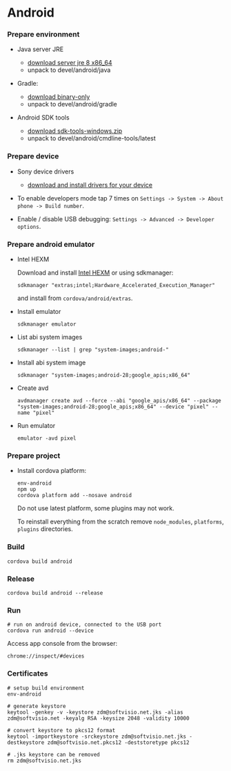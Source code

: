 # Android

### Prepare environment

-   Java server JRE

    -   [download server jre 8 x86_64](https://www.oracle.com/technetwork/java/javase/downloads/index.html)
    -   unpack to devel/android/java

-   Gradle:

    -   [download binary-only](https://gradle.org/install/#manually)
    -   unpack to devel/android/gradle

-   Android SDK tools
    -   [download sdk-tools-windows.zip](https://developer.android.com/studio/#downloads)
    -   unpack to devel/android/cmdline-tools/latest

### Prepare device

-   Sony device drivers

    -   [download and install drivers for your device](https://developer.sony.com/develop/drivers/)

-   To enable developers mode tap 7 times on `Settings -> System -> About phone -> Build number`.

-   Enable / disable USB debugging: `Settings -> Advanced -> Developer options`.

### Prepare android emulator

-   Intel HEXM

    Download and install [Intel HEXM](https://software.intel.com/en-us/articles/intel-hardware-accelerated-execution-manager-intel-haxm) or using sdkmanager:

    ```shell
    sdkmanager "extras;intel;Hardware_Accelerated_Execution_Manager"
    ```

    and install from `cordova/android/extras`.

-   Install emulator

    ```shell
    sdkmanager emulator
    ```

-   List abi system images

    ```shell
    sdkmanager --list | grep "system-images;android-"
    ```

-   Install abi system image

    ```shell
    sdkmanager "system-images;android-28;google_apis;x86_64"
    ```

-   Create avd

    ```shell
    avdmanager create avd --force --abi "google_apis/x86_64" --package "system-images;android-28;google_apis;x86_64" --device "pixel" --name "pixel"
    ```

-   Run emulator
    ```shell
    emulator -avd pixel
    ```

### Prepare project

-   Install cordova platform:

    ```shell
    env-android
    npm up
    cordova platform add --nosave android
    ```

    Do not use latest platform, some plugins may not work.

    To reinstall everything from the scratch remove `node_modules`, `platforms`, `plugins` directories.

### Build

```shell
cordova build android
```

### Release

```shell
cordova build android --release
```

### Run

```shell
# run on android device, connected to the USB port
cordova run android --device
```

Access app console from the browser:

```text
chrome://inspect/#devices
```

### Certificates

```shell
# setup build environment
env-android

# generate keystore
keytool -genkey -v -keystore zdm@softvisio.net.jks -alias zdm@softvisio.net -keyalg RSA -keysize 2048 -validity 10000

# convert keystore to pkcs12 format
keytool -importkeystore -srckeystore zdm@softvisio.net.jks -destkeystore zdm@softvisio.net.pkcs12 -deststoretype pkcs12

# .jks keystore can be removed
rm zdm@softvisio.net.jks
```
